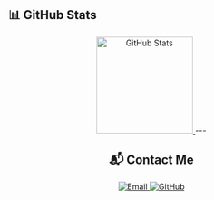 ## 📊 GitHub Stats

<div align="center">
  <a href="https://github.com/HuangZeLinCute">
    <img 
      src="https://github-readme-stats.vercel.app/api?username=HuangZeLinCute&show_icons=true&theme=tokyonight&rank_icon=github&border_radius=12&hide_border=true" 
      alt="GitHub Stats"
      height="170"
    />
  </a>
---

## 📬 Contact Me

<div align="center">
  <a href="mailto:zelin_huang@163.com">
    <img src="https://img.shields.io/badge/Email-zelin__huang%40163.com-D14836?style=for-the-badge&logo=gmail&logoColor=white" alt="Email"/>
  </a>
  <a href="https://github.com/HuangZeLinCute">
    <img src="https://img.shields.io/badge/GitHub-HuangZeLinCute-100000?style=for-the-badge&logo=github&logoColor=white" alt="GitHub"/>
  </a>
</div>
